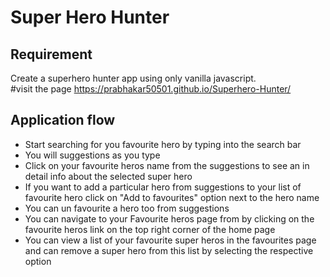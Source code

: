 # Super Hero Hunter

## Requirement
Create a superhero hunter app using only vanilla javascript.
<br>
#visit the page
https://prabhakar50501.github.io/Superhero-Hunter/


## Application flow
  * Start searching for you favourite hero by typing into the search bar
  * You will suggestions as you type
  * Click on your favourite heros name from the suggestions to see an in detail info about the selected super hero
  * If you want to add a particular hero from suggestions to your list of favourite hero click on "Add to favourites" option next to the hero name
  * You can un favourite a hero too from suggestions
  * You can navigate to your Favourite heros page from by clicking on the favourite heros link on the top right corner of the home page 
  * You can view a list of your favourite super heros in the favourites page and can remove a super hero from this list by selecting the respective option



